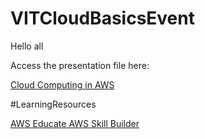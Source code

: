 # VITCloudBasicsEvent

Hello all

Access the presentation file here:

<a href=""> Cloud Computing in AWS </a>

#LearningResources


<a href="https://www.awseducate.com/student/s/"> AWS Educate </a> 
<a href="https://explore.skillbuilder.aws/lms/"> AWS Skill Builder </a>




